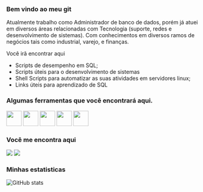 ### Bem vindo ao meu git
Atualmente trabalho como Administrador de banco de dados, porém já atuei em diversos áreas relacionadas com Tecnologia (suporte, redes e desenvolvimento de sistemas).
Com conhecimentos em diversos ramos de negócios tais como industrial, varejo, e finanças.

Você irã encontrar aqui
- Scripts de desempenho em SQL;
- Scripts úteis para o desenvolvimento de sistemas
- Shell Scripts para automatizar as suas atividades em servidores linux;
- Links úteis para aprendizado de SQL

### Algumas ferramentas que você encontrará aqui.

<div style="display: inline">
   <a href="https://www.postgresql.org/" target="_blank"><img width='40' height='40' src="https://cdn.jsdelivr.net/gh/devicons/devicon/icons/postgresql/postgresql-original-wordmark.svg" /></a>
   <a href="https://www.microsoft.com/pt-br/sql-server" target="_blank"><img width='40' height='40' src="https://cdn.jsdelivr.net/gh/devicons/devicon/icons/microsoftsqlserver/microsoftsqlserver-plain.svg" /></a>
   <a href="https://www.oracle.com/br/database/" target="_blank"><img width='40' height='40' src="https://cdn.jsdelivr.net/gh/devicons/devicon/icons/oracle/oracle-original.svg" /></a>
   <a href="https://www.debian.org/" target="_blank"><img width='40' height='40' src="https://cdn.jsdelivr.net/gh/devicons/devicon/icons/debian/debian-original-wordmark.svg" /></a>
   <a href="https://www.php.net/" target="_blank"><img width='40' height='40' src="https://cdn.jsdelivr.net/gh/devicons/devicon/icons/php/php-original.svg" /></a>
</div>

### Você me encontra aqui
<div style="display: inline">
   <a href="https://github.com/TatoSousa" target="_blank"><img src='https://img.shields.io/badge/github-%23121011.svg?style=for-the-badge&logo=github&logoColor=white' /></a>
   <a href="https://www.linkedin.com/in/edersousa/" target="_blank"><img src='https://img.shields.io/badge/linkedin-%230077B5.svg?style=for-the-badge&logo=linkedin&logoColor=white)' /></a>
</div>

### Minhas estatisticas
![GitHub stats](https://github-readme-stats.vercel.app/api?username=TatoSousa&show_icons=true)
